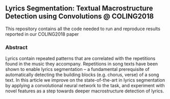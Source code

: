 ## Lyrics Segmentation: Textual Macrostructure Detection using Convolutions @ COLING2018

This repository contains all the code needed to run and reproduce results reported in our COLING2018 paper

### Abstract

Lyrics contain repeated patterns that are correlated with the repetitions
 found in the music they accompany. Repetitions in song texts
 have been shown to enable lyrics segmentation
 – a fundamental prerequisite of automatically detecting the building blocks (e.g. chorus, verse) of a song text.
 In this article we improve on the state-of-the-art in lyrics segmentation by applying a convolutional neural 
 network to the task, and experiment with novel features as a step towards deeper macrostructure detection of lyrics.
